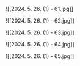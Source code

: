 

![[2024. 5. 26. (1) - 61.jpg]]

![[2024. 5. 26. (1) - 62.jpg]]

![[2024. 5. 26. (1) - 63.jpg]]

![[2024. 5. 26. (1) - 64.jpg]]

![[2024. 5. 26. (1) - 65.jpg]]